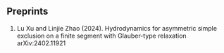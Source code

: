 ## Preprints
1. Lu Xu and Linjie Zhao (2024). Hydrodynamics for asymmetric simple exclusion on a finite segment with Glauber-type relaxation arXiv:2402.11921
